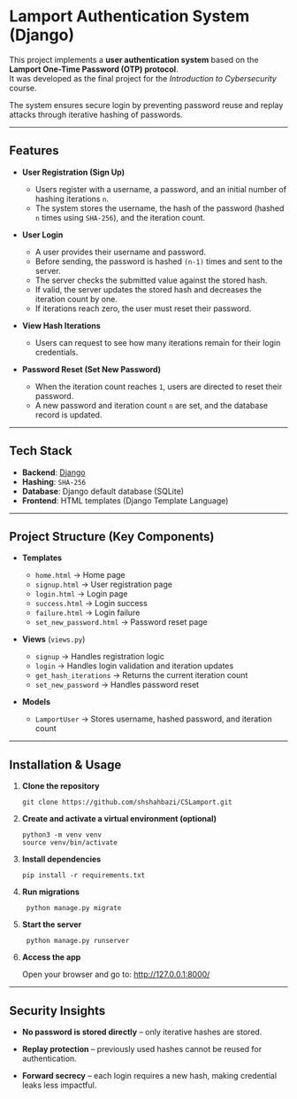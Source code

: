 # Lamport Authentication System (Django)

This project implements a **user authentication system** based on the **Lamport One-Time Password (OTP) protocol**.  
It was developed as the final project for the *Introduction to Cybersecurity* course.  

The system ensures secure login by preventing password reuse and replay attacks through iterative hashing of passwords.

---

##  Features

- **User Registration (Sign Up)**  
  - Users register with a username, a password, and an initial number of hashing iterations `n`.  
  - The system stores the username, the hash of the password (hashed `n` times using `SHA-256`), and the iteration count.  

- **User Login**  
  - A user provides their username and password.  
  - Before sending, the password is hashed `(n-1)` times and sent to the server.  
  - The server checks the submitted value against the stored hash.  
  - If valid, the server updates the stored hash and decreases the iteration count by one.  
  - If iterations reach zero, the user must reset their password.  

- **View Hash Iterations**  
  - Users can request to see how many iterations remain for their login credentials.  

- **Password Reset (Set New Password)**  
  - When the iteration count reaches `1`, users are directed to reset their password.  
  - A new password and iteration count `n` are set, and the database record is updated.  

---

##  Tech Stack

- **Backend**: [Django](https://www.djangoproject.com/)  
- **Hashing**: `SHA-256`  
- **Database**: Django default database (SQLite)  
- **Frontend**: HTML templates (Django Template Language)

---

##  Project Structure (Key Components)

- **Templates**  
  - `home.html` → Home page  
  - `signup.html` → User registration page  
  - `login.html` → Login page  
  - `success.html` → Login success  
  - `failure.html` → Login failure  
  - `set_new_password.html` → Password reset page  

- **Views** (`views.py`)  
  - `signup` → Handles registration logic  
  - `login` → Handles login validation and iteration updates  
  - `get_hash_iterations` → Returns the current iteration count  
  - `set_new_password` → Handles password reset  

- **Models**  
  - `LamportUser` → Stores username, hashed password, and iteration count  

---

##  Installation & Usage

1. **Clone the repository**
   ```
   git clone https://github.com/shshahbazi/CSLamport.git
   ```
   
2. **Create and activate a virtual environment (optional)**
    ```
    python3 -m venv venv
    source venv/bin/activate
   ```
   
3. **Install dependencies**
   ```
   pip install -r requirements.txt
   ```

4. **Run migrations**
   ```
    python manage.py migrate
   ```

5. **Start the server**
   ```
    python manage.py runserver
   ```

6. **Access the app**

    Open your browser and go to:
  http://127.0.0.1:8000/


---

##  Security Insights

 - **No password is stored directly** – only iterative hashes are stored.


 - **Replay protection** – previously used hashes cannot be reused for authentication.


 - **Forward secrecy** – each login requires a new hash, making credential leaks less impactful.
